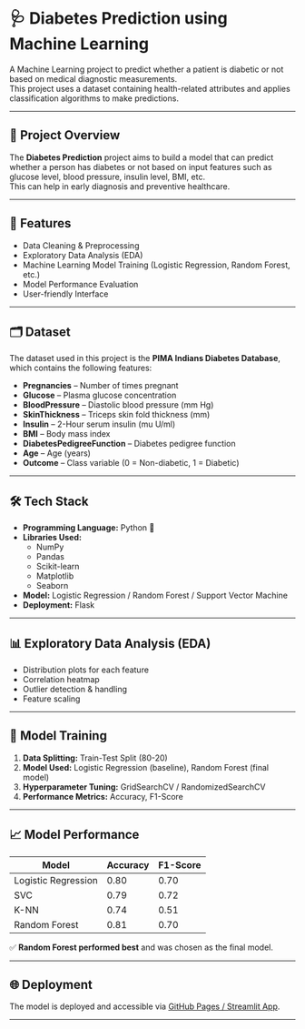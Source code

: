# 🩺 Diabetes Prediction using Machine Learning

A Machine Learning project to predict whether a patient is diabetic or not based on medical diagnostic measurements.  
This project uses a dataset containing health-related attributes and applies classification algorithms to make predictions.

---

## 📌 Project Overview

The **Diabetes Prediction** project aims to build a model that can predict whether a person has diabetes or not based on input features such as glucose level, blood pressure, insulin level, BMI, etc.  
This can help in early diagnosis and preventive healthcare.

---

## 🚀 Features

- Data Cleaning & Preprocessing  
- Exploratory Data Analysis (EDA)  
- Machine Learning Model Training (Logistic Regression, Random Forest, etc.)  
- Model Performance Evaluation  
- User-friendly Interface 

---

## 🗂 Dataset

The dataset used in this project is the **PIMA Indians Diabetes Database**, which contains the following features:

- **Pregnancies** – Number of times pregnant  
- **Glucose** – Plasma glucose concentration  
- **BloodPressure** – Diastolic blood pressure (mm Hg)  
- **SkinThickness** – Triceps skin fold thickness (mm)  
- **Insulin** – 2-Hour serum insulin (mu U/ml)  
- **BMI** – Body mass index  
- **DiabetesPedigreeFunction** – Diabetes pedigree function  
- **Age** – Age (years)  
- **Outcome** – Class variable (0 = Non-diabetic, 1 = Diabetic)

---

## 🛠 Tech Stack

- **Programming Language:** Python 🐍  
- **Libraries Used:**
  - NumPy
  - Pandas
  - Scikit-learn
  - Matplotlib
  - Seaborn
- **Model:** Logistic Regression / Random Forest / Support Vector Machine  
- **Deployment:** Flask  

---

## 📊 Exploratory Data Analysis (EDA)

- Distribution plots for each feature  
- Correlation heatmap  
- Outlier detection & handling  
- Feature scaling  

---

## 🤖 Model Training

1. **Data Splitting:** Train-Test Split (80-20)  
2. **Model Used:** Logistic Regression (baseline), Random Forest (final model)  
3. **Hyperparameter Tuning:** GridSearchCV / RandomizedSearchCV  
4. **Performance Metrics:** Accuracy, F1-Score  

---

## 📈 Model Performance

| Model               | Accuracy | F1-Score |
|--------------------|---------|-----------|
| Logistic Regression | 0.80    | 0.70    |
| SVC                 | 0.79    | 0.72    |
| K-NN                | 0.74    | 0.51    |
| Random Forest       | 0.81    | 0.70    |

✅ **Random Forest performed best** and was chosen as the final model.

---

## 🌐 Deployment

The model is deployed and accessible via [GitHub Pages / Streamlit App](YOUR_DEPLOYMENT_LINK_HERE).

---
